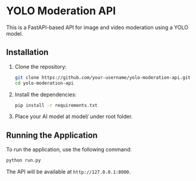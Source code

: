 # YOLO Moderation API

This is a FastAPI-based API for image and video moderation using a YOLO model.

## Installation

1.  Clone the repository:
    ```bash
    git clone https://github.com/your-username/yolo-moderation-api.git
    cd yolo-moderation-api
    ```
2.  Install the dependencies:
    ```bash
    pip install -r requirements.txt
    ```
3.  Place your AI model at model/ under root folder.

## Running the Application

To run the application, use the following command:

```bash
python run.py
```

The API will be available at `http://127.0.0.1:8000`.